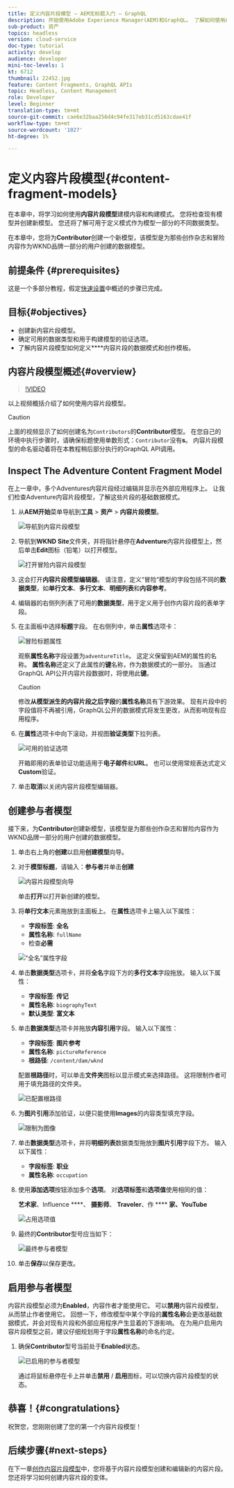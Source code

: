```yaml
---
title: 定义内容片段模型 — AEM无标题入门 — GraphQL
description: 开始使用Adobe Experience Manager(AEM)和GraphQL。 了解如何使用AEM中的内容片段模型来建模内容和构建模式。 查看现有模型并创建新模型。 了解可用于定义模式的不同数据类型。
sub-product: 资产
topics: headless
version: cloud-service
doc-type: tutorial
activity: develop
audience: developer
mini-toc-levels: 1
kt: 6712
thumbnail: 22452.jpg
feature: Content Fragments, GraphQL APIs
topic: Headless, Content Management
role: Developer
level: Beginner
translation-type: tm+mt
source-git-commit: cae6e32baa256d4c94fe317eb31cd5163cdae41f
workflow-type: tm+mt
source-wordcount: '1027'
ht-degree: 1%

---
```



# 定义内容片段模型{#content-fragment-models}

在本章中，将学习如何使用&#x200B;**内容片段模型**&#x200B;建模内容和构建模式。 您将检查现有模型并创建新模型。 您还将了解可用于定义模式作为模型一部分的不同数据类型。

在本章中，您将为&#x200B;**Contributor**&#x200B;创建一个新模型，该模型是为那些创作杂志和冒险内容作为WKND品牌一部分的用户创建的数据模型。

## 前提条件 {#prerequisites}

这是一个多部分教程，假定[快速设置](./setup.md)中概述的步骤已完成。

## 目标{#objectives}

* 创建新内容片段模型。
* 确定可用的数据类型和用于构建模型的验证选项。
* 了解内容片段模型如何定义&#x200B;****&#x200B;内容片段的数据模式和创作模板。

## 内容片段模型概述{#overview}

>[!VIDEO](https://video.tv.adobe.com/v/22452/?quality=12&learn=on)

以上视频概括介绍了如何使用内容片段模型。

>[!CAUTION]
>
> 上面的视频显示了如何创建名为`Contributors`的&#x200B;**Contributor**&#x200B;模型。 在您自己的环境中执行步骤时，请确保标题使用单数形式：`Contributor`没有&#x200B;**s**。 内容片段模型的命名驱动着将在本教程稍后部分执行的GraphQL API调用。

## Inspect The Adventure Content Fragment Model

在上一章中，多个Adventures内容片段经过编辑并显示在外部应用程序上。 让我们检查Adventure内容片段模型，了解这些片段的基础数据模式。

1. 从&#x200B;**AEM开始**&#x200B;菜单导航到&#x200B;**工具** > **资产** > **内容片段模型**。

   ![导航到内容片段模型](assets/content-fragment-models/content-fragment-model-navigation.png)

1. 导航到&#x200B;**WKND Site**&#x200B;文件夹，并将指针悬停在&#x200B;**Adventure**&#x200B;内容片段模型上，然后单击&#x200B;**Edit**&#x200B;图标（铅笔）以打开模型。

   ![打开冒险内容片段模型](assets/content-fragment-models/adventure-content-fragment-edit.png)

1. 这会打开&#x200B;**内容片段模型编辑器**。 请注意，定义“冒险”模型的字段包括不同的&#x200B;**数据类型**，如&#x200B;**单行文本**、**多行文本**、**明细列表**&#x200B;和&#x200B;**内容参考**。

1. 编辑器的右侧列列表了可用的&#x200B;**数据类型**，用于定义用于创作内容片段的表单字段。

1. 在主面板中选择&#x200B;**标题**&#x200B;字段。 在右侧列中，单击&#x200B;**属性**&#x200B;选项卡：

   ![冒险标题属性](assets/content-fragment-models/adventure-title-properties-tab.png)

   观察&#x200B;**属性名称**&#x200B;字段设置为`adventureTitle`。 这定义保留到AEM的属性的名称。 **属性名称**&#x200B;还定义了此属性的&#x200B;**键**&#x200B;名称，作为数据模式的一部分。 当通过GraphQL API公开内容片段数据时，将使用此&#x200B;**键**。

   >[!CAUTION]
   >
   > 修改&#x200B;**从模型派生的内容片段之后字段**&#x200B;的&#x200B;**属性名称**&#x200B;具有下游效果。 现有片段中的字段值将不再被引用，GraphQL公开的数据模式将发生更改，从而影响现有应用程序。

1. 在&#x200B;**属性**&#x200B;选项卡中向下滚动，并视图&#x200B;**验证类型**&#x200B;下拉列表。

   ![可用的验证选项](assets/content-fragment-models/validation-options-available.png)

   开箱即用的表单验证功能适用于&#x200B;**电子邮件**&#x200B;和&#x200B;**URL**。 也可以使用常规表达式定义&#x200B;**Custom**&#x200B;验证。

1. 单击&#x200B;**取消**&#x200B;以关闭内容片段模型编辑器。

## 创建参与者模型

接下来，为&#x200B;**Contributor**&#x200B;创建新模型，该模型是为那些创作杂志和冒险内容作为WKND品牌一部分的用户创建的数据模型。

1. 单击右上角的&#x200B;**创建**&#x200B;以启用&#x200B;**创建模型**&#x200B;向导。
1. 对于&#x200B;**模型标题**，请输入：**参与者**&#x200B;并单击&#x200B;**创建**

   ![内容片段模型向导](assets/content-fragment-models/content-fragment-model-wizard.png)

   单击&#x200B;**打开**&#x200B;以打开新创建的模型。

1. 将&#x200B;**单行文本**&#x200B;元素拖放到主面板上。 在&#x200B;**属性**&#x200B;选项卡上输入以下属性：

   * **字段标签**: **全名**
   * **属性名称**: `fullName`
   * 检查&#x200B;**必需**

   ![“全名”属性字段](assets/content-fragment-models/full-name-property-field.png)

1. 单击&#x200B;**数据类型**&#x200B;选项卡，并将&#x200B;**全名**&#x200B;字段下方的&#x200B;**多行文本**&#x200B;字段拖放。 输入以下属性：

   * **字段标签**: **传记**
   * **属性名称**: `biographyText`
   * **默认类型**: **富文本**

1. 单击&#x200B;**数据类型**&#x200B;选项卡并拖放&#x200B;**内容引用**&#x200B;字段。 输入以下属性：

   * **字段标签**: **图片参考**
   * **属性名称**: `pictureReference`
   * **根路径**: `/content/dam/wknd`

   配置&#x200B;**根路径**&#x200B;时，可以单击&#x200B;**文件夹**&#x200B;图标以显示模式来选择路径。 这将限制作者可用于填充路径的文件夹。

   ![已配置根路径](assets/content-fragment-models/root-path-configure.png)

1. 为&#x200B;**图片引用**&#x200B;添加验证，以便只能使用&#x200B;**Images**&#x200B;的内容类型填充字段。

   ![限制为图像](assets/content-fragment-models/picture-reference-content-types.png)

1. 单击&#x200B;**数据类型**&#x200B;选项卡，并将&#x200B;**明细列表**&#x200B;数据类型拖放到&#x200B;**图片引用**&#x200B;字段下方。 输入以下属性：

   * **字段标签**: **职业**
   * **属性名称**: `occupation`

1. 使用&#x200B;**添加选项**&#x200B;按钮添加多个&#x200B;**选项**。 对&#x200B;**选项标签**&#x200B;和&#x200B;**选项值**&#x200B;使用相同的值：

   **艺术家**、Influence ****、 **摄影师**、 **Traveler**、作 **** **家、YouTube**

   ![占用选项值](assets/content-fragment-models/occupation-options-values.png)

1. 最终的&#x200B;**Contributor**&#x200B;型号应当如下：

   ![最终参与者模型](assets/content-fragment-models/final-contributor-model.png)

1. 单击&#x200B;**保存**&#x200B;以保存更改。

## 启用参与者模型

内容片段模型必须为&#x200B;**Enabled**，内容作者才能使用它。 可以&#x200B;**禁用**&#x200B;内容片段模型，从而禁止作者使用它。 回想一下，修改模型中某个字段的&#x200B;**属性名称**&#x200B;会更改基础数据模式，并会对现有片段和外部应用程序产生显着的下游影响。 在为用户启用内容片段模型之前，建议仔细规划用于字段&#x200B;**属性名称**&#x200B;的命名约定。

1. 确保&#x200B;**Contributor**&#x200B;型号当前处于&#x200B;**Enabled**&#x200B;状态。

   ![已启用的参与者模型](assets/content-fragment-models/enable-contributor-model.png)

   通过将鼠标悬停在卡上并单击&#x200B;**禁用** / **启用**&#x200B;图标，可以切换内容片段模型的状态。

## 恭喜！{#congratulations}

祝贺您，您刚刚创建了您的第一个内容片段模型！

## 后续步骤{#next-steps}

在下一章[创作内容片段模型](author-content-fragments.md)中，您将基于内容片段模型创建和编辑新的内容片段。 您还将学习如何创建内容片段的变体。